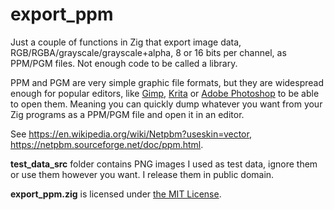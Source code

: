 # export_ppm

Just a couple of functions in Zig that export image data, RGB/RGBA/grayscale/grayscale+alpha, 8 or 16 bits per channel, as PPM/PGM files. Not enough code to be called a library.

PPM and PGM are very simple graphic file formats, but they are widespread enough for popular editors, like [Gimp](https://www.gimp.org/), [Krita](https://krita.org) or [Adobe Photoshop](https://www.adobe.com/creativecloud/file-types/image/raster/ppm-file.html) to be able to open them. Meaning you can quickly dump whatever you want from your Zig programs as a PPM/PGM file and open it in an editor.

See https://en.wikipedia.org/wiki/Netpbm?useskin=vector, https://netpbm.sourceforge.net/doc/ppm.html.

**test_data_src** folder contains PNG images I used as test data, ignore them or use them however you want. I release them in public domain.

 **export_ppm.zig** is licensed under [the MIT License](https://en.wikipedia.org/w/index.php?title=MIT_License&useskin=vector).